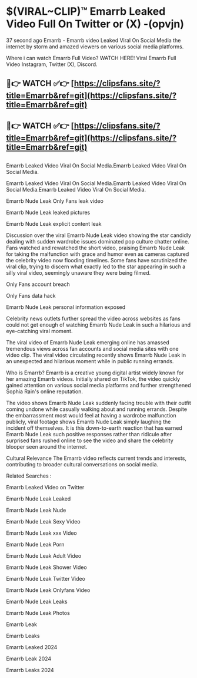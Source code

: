# $(VIRAL~CLIP)™ Emarrb Leaked Video Full On Twitter or (X) -(opvjn)
37 second ago Emarrb - Emarrb video Leaked Viral On Social Media the internet by storm and amazed viewers on various social media platforms.

Where i can watch Emarrb Full Video? WATCH HERE! Viral Emarrb Full Video Instagram, Twitter (X), Discord.

## 🔴👉 WATCH ✅👉 [https://clipsfans.site/?title=Emarrb&ref=git](https://clipsfans.site/?title=Emarrb&ref=git)
## 🔴👉 WATCH ✅👉 [https://clipsfans.site/?title=Emarrb&ref=git](https://clipsfans.site/?title=Emarrb&ref=git)
##
Emarrb Leaked Video Viral On Social Media.Emarrb Leaked Video Viral On Social Media.

Emarrb Leaked Video Viral On Social Media.Emarrb Leaked Video Viral On Social Media.Emarrb Leaked Video Viral On Social Media.

Emarrb Nude Leak Only Fans leak video

Emarrb Nude Leak leaked pictures

Emarrb Nude Leak explicit content leak

Discussion over the viral Emarrb Nude Leak video showing the star candidly dealing with sudden wardrobe issues dominated pop culture chatter online. Fans watched and rewatched the short video, praising Emarrb Nude Leak for taking the malfunction with grace and humor even as cameras captured the celebrity video now flooding timelines. Some fans have scrutinized the viral clip, trying to discern what exactly led to the star appearing in such a silly viral video, seemingly unaware they were being filmed.


Only Fans account breach

Only Fans data hack

Emarrb Nude Leak personal information exposed

Celebrity news outlets further spread the video across websites as fans could not get enough of watching Emarrb Nude Leak in such a hilarious and eye-catching viral moment.


The viral video of Emarrb Nude Leak emerging online has amassed tremendous views across fan accounts and social media sites with one video clip. The viral video circulating recently shows Emarrb Nude Leak in an unexpected and hilarious moment while in public running errands.


Who is Emarrb? Emarrb is a creative young digital artist widely known for her amazing Emarrb videos. Initially shared on TikTok, the video quickly gained attention on various social media platforms and further strengthened Sophia Rain's online reputation.

The video shows Emarrb Nude Leak suddenly facing trouble with their outfit coming undone while casually walking about and running errands. Despite the embarrassment most would feel at having a wardrobe malfunction publicly, viral footage shows Emarrb Nude Leak simply laughing the incident off themselves. It is this down-to-earth reaction that has earned Emarrb Nude Leak such positive responses rather than ridicule after surprised fans rushed online to see the video and share the celebrity blooper seen around the internet.

Cultural Relevance The Emarrb video reflects current trends and interests, contributing to broader cultural conversations on social media.

Related Searches :

Emarrb Leaked Video on Twitter

Emarrb Nude Leak Leaked

Emarrb Nude Leak Nude

Emarrb Nude Leak Sexy Video

Emarrb Nude Leak xxx Video

Emarrb Nude Leak Porn

Emarrb Nude Leak Adult Video

Emarrb Nude Leak Shower Video

Emarrb Nude Leak Twitter Video

Emarrb Nude Leak Onlyfans Video

Emarrb Nude Leak Leaks

Emarrb Nude Leak Photos

Emarrb Leak

Emarrb Leaks

Emarrb Leaked 2024

Emarrb Leak 2024

Emarrb Leaks 2024
